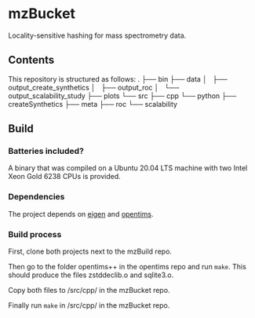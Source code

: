 # mzBucket
Locality-sensitive hashing for mass spectrometry data.

## Contents
This repository is structured as follows:
.
├── bin
├── data
│   ├── output_create_synthetics
│   ├── output_roc
│   └── output_scalability_study
├── plots
└── src
    ├── cpp
    └── python
        ├── createSynthetics
        ├── meta
        ├── roc
        └── scalability

## Build
### Batteries included?
A binary that was compiled on a Ubuntu 20.04 LTS machine with two Intel Xeon Gold 6238 CPUs is provided. 
### Dependencies
The project depends on [eigen](https://gitlab.com/libeigen/eigen) and [opentims](https://github.com/michalsta/opentims).
### Build process
First, clone both projects next to the mzBuild repo.

Then go to the folder opentims++ in the opentims repo and run `make`. This should produce the files zstddeclib.o and sqlite3.o.

Copy both files to /src/cpp/ in the mzBucket repo.

Finally run `make` in  /src/cpp/ in the mzBucket repo.
